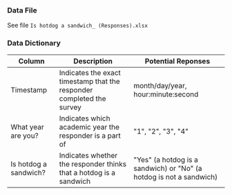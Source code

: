### Data File
See file `Is hotdog a sandwich_ (Responses).xlsx`

### Data Dictionary
| Column| Description| Potential Reponses|                   
|-------|------------|-------------------|
| Timestamp | Indicates the exact timestamp that the responder completed the survey | month/day/year, hour:minute:second|
| What year are you? | Indicates which academic year the responder is a part of | "1", "2", "3", "4" |
| Is hotdog a sandwich? | Indicates whether the responder thinks that a hotdog is a sandwich | "Yes" (a hotdog is a sandwich) or "No" (a hotdog is not a sandwich) |
